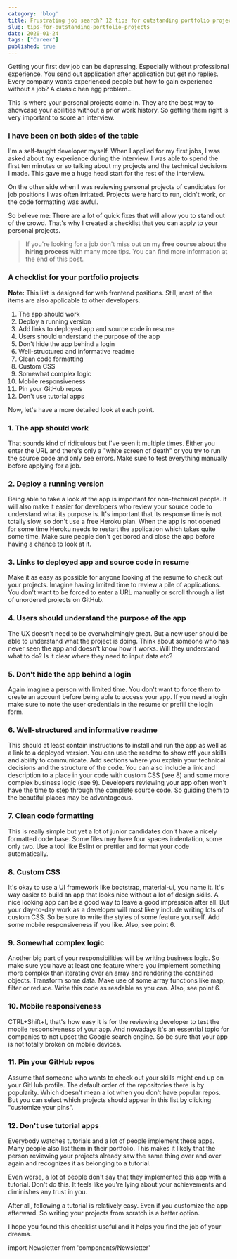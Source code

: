```yaml
---
category: 'blog'
title: Frustrating job search? 12 tips for outstanding portfolio projects
slug: tips-for-outstanding-portfolio-projects
date: 2020-01-24
tags: ["Career"]
published: true
---
```


Getting your first dev job can be depressing. Especially without professional experience. You send out application after application but get no replies. Every company wants experienced people but how to gain experience without a job? A classic hen egg problem...

This is where your personal projects come in. They are the best way to showcase your abilities without a prior work history. So getting them right is very important to score an interview.

### I have been on both sides of the table

I'm a self-taught developer myself. When I applied for my first jobs, I was asked about my experience during the interview. I was able to spend the first ten minutes or so talking about my projects and the technical decisions I made. This gave me a huge head start for the rest of the interview.

On the other side when I was reviewing personal projects of candidates for job positions I was often irritated. Projects were hard to run, didn't work, or the code formatting was awful.

So believe me: There are a lot of quick fixes that will allow you to stand out of the crowd. That's why I created a checklist that you can apply to your personal projects.

> If you're looking for a job don't miss out on my **free course about the hiring process** with many more tips. You can find more information at the end of this post.

### A checklist for your portfolio projects

**Note:** This list is designed for web frontend positions. Still, most of the items are also applicable to other developers.

1. The app should work
2. Deploy a running version
3. Add links to deployed app and source code in resume
4. Users should understand the purpose of the app
5. Don't hide the app behind a login
6. Well-structured and informative readme
7. Clean code formatting
8. Custom CSS
9. Somewhat complex logic
10. Mobile responsiveness
11. Pin your GitHub repos
12. Don't use tutorial apps

Now, let's have a more detailed look at each point.

### 1. The app should work

That sounds kind of ridiculous but I've seen it multiple times. Either you enter the URL and there's only a "white screen of death" or you try to run the source code and only see errors. Make sure to test everything manually before applying for a job.

### 2. Deploy a running version

Being able to take a look at the app is important for non-technical people. It will also make it easier for developers who review your source code to understand what its purpose is. It's important that its response time is not totally slow, so don't use a free Heroku plan. When the app is not opened for some time Heroku needs to restart the application which takes quite some time. Make sure people don't get bored and close the app before having a chance to look at it.

### 3. Links to deployed app and source code in resume

Make it as easy as possible for anyone looking at the resume to check out your projects. Imagine having limited time to review a pile of applications. You don't want to be forced to enter a URL manually or scroll through a list of unordered projects on GitHub.

### 4. Users should understand the purpose of the app

The UX doesn't need to be overwhelmingly great. But a new user should be able to understand what the project is doing. Think about someone who has never seen the app and doesn't know how it works. Will they understand what to do? Is it clear where they need to input data etc?

### 5. Don't hide the app behind a login

Again imagine a person with limited time. You don't want to force them to create an account before being able to access your app. If you need a login make sure to note the user credentials in the resume or prefill the login form.

### 6. Well-structured and informative readme

This should at least contain instructions to install and run the app as well as a link to a deployed version. You can use the readme to show off your skills and ability to communicate. Add sections where you explain your technical decisions and the structure of the code. You can also include a link and description to a place in your code with custom CSS (see 8) and some more complex business logic (see 9). Developers reviewing your app often won't have the time to step through the complete source code. So guiding them to the beautiful places may be advantageous.

### 7. Clean code formatting

This is really simple but yet a lot of junior candidates don't have a nicely formatted code base. Some files may have four spaces indentation, some only two. Use a tool like Eslint or prettier and format your code automatically.

### 8. Custom CSS

It's okay to use a UI framework like bootstrap, material-ui, you name it. It's way easier to build an app that looks nice without a lot of design skills. A nice looking app can be a good way to leave a good impression after all. But your day-to-day work as a developer will most likely include writing lots of custom CSS. So be sure to write the styles of some feature yourself. Add some mobile responsiveness if you like. Also, see point 6.

### 9. Somewhat complex logic

Another big part of your responsibilities will be writing business logic. So make sure you have at least one feature where you implement something more complex than iterating over an array and rendering the contained objects. Transform some data. Make use of some array functions like map, filter or reduce. Write this code as readable as you can. Also, see point 6.

### 10. Mobile responsiveness

CTRL+Shift+I, that's how easy it is for the reviewing developer to test the mobile responsiveness of your app. And nowadays it's an essential topic for companies to not upset the Google search engine. So be sure that your app is not totally broken on mobile devices.

### 11. Pin your GitHub repos

Assume that someone who wants to check out your skills might end up on your GitHub profile. The default order of the repositories there is by popularity. Which doesn't mean a lot when you don't have popular repos. But you can select which projects should appear in this list by clicking "customize your pins".

### 12. Don't use tutorial apps

Everybody watches tutorials and a lot of people implement these apps. Many people also list them in their portfolio. This makes it likely that the person reviewing your projects already saw the same thing over and over again and recognizes it as belonging to a tutorial.

Even worse, a lot of people don't say that they implemented this app with a tutorial. Don't do this. It feels like you're lying about your achievements and diminishes any trust in you.

After all, following a tutorial is relatively easy. Even if you customize the app afterward. So writing your projects from scratch is a better option.

I hope you found this checklist useful and it helps you find the job of your dreams.

import Newsletter from 'components/Newsletter'

<Newsletter formId="1499362:x4g7a4"/>